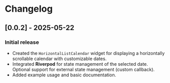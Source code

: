 # Changelog

## [0.0.2] - 2025-05-22

### Initial release
- Created the `HorizontalListCalendar` widget for displaying a horizontally scrollable calendar with customizable dates.
- Integrated **Riverpod** for state management of the selected date. Optional support for external state management (custom callback).
- Added example usage and basic documentation.

